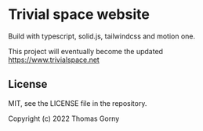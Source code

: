 # Trivial space website

Build with typescript, solid.js, tailwindcss and motion one.

This project will eventually become the updated https://www.trivialspace.net

## License

MIT, see the LICENSE file in the repository.

Copyright (c) 2022 Thomas Gorny

